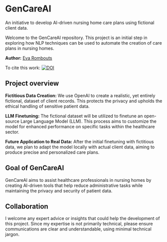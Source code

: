 # GenCareAI
An initiative to develop AI-driven nursing home care plans using fictional client data.

Welcome to the GenCareAI repository. 
This project is an initial step in exploring how NLP techniques can be used to automate the creation of care plans in nursing homes.

**Author:** [Eva Rombouts](https://www.doktereva.nl)

To cite this work: [![DOI](https://zenodo.org/badge/DOI/10.5281/zenodo.13371365.svg)](https://doi.org/10.5281/zenodo.13371365)

## Project overview
**Fictitious Data Creation:** We use OpenAI to create a realistic, yet entirely fictional, dataset of client records. This protects the privacy and upholds the ethical handling of sensitive patient data.

**LLM Finetuning:** The fictional dataset will be utilized to finetune an open-source Large Language Model (LLM). This process aims to customize the model for enhanced performance on specific tasks within the healthcare sector.

**Future Application to Real Data:** After the initial finetuning with fictitious data, we plan to adapt the model locally with actual client data, aiming to produce precise and personalized care plans.

## Goal of GenCareAI
GenCareAI aims to assist healthcare professionals in nursing homes by creating AI-driven tools that help reduce administrative tasks while maintaining the privacy and security of patient data.

## Collaboration
I welcome any expert advice or insights that could help the development of this project. Since my expertise is not primarily technical, please ensure communications are clear and understandable, using minimal technical jargon.
